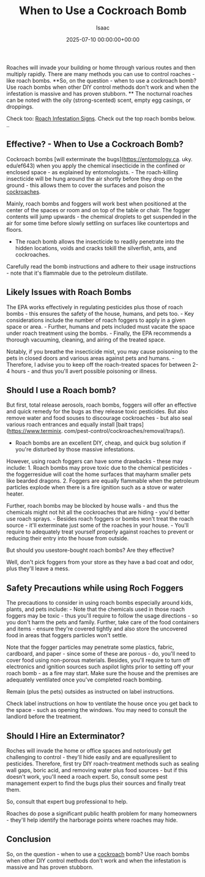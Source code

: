 ﻿---
title: When to Use a Cockroach Bomb
description: Roaches will invade your building or home through various routes and then multiply rapidly. There are many methods you can use to control roaches - like roach...
slug: /when-to-use-a-cockroach-bomb/
date: 2025-07-10 00:00:00+00:00
lastmod: 2025-07-10 00:00:00+03:00
author: Isaac
categories:
- Cockroaches
- Guide
tags:
- cockroaches
- cockroach
- bomb
layout: post
---

Roaches will invade your building or home through various routes and then multiply rapidly. There are many methods you can use to control roaches - like roach bombs. **So, on the question - when to use a cockroach bomb? Use roach bombs when other DIY control methods don't work and when the infestation is massive and has proven stubborn. ** The nocturnal roaches can be noted with the oily (strong-scented) scent, empty egg casings, or droppings.

Check too: [Roach Infestation Signs](https://pestpolicy.com/signs-of-a-cockroach-infestation/). Check out the top roach bombs below. ..

##  Effective? - When to Use a Cockroach Bomb?

Cockroach bombs [will exterminate the bugs](https://entomology.ca. uky. edu/ef643) when you apply the chemical insecticide in the confined or enclosed space - as explained by entomologists. - The roach-killing insecticide will be hung around the air shortly before they drop on the ground - this allows them to cover the surfaces and poison the [cockroaches](https://pestpolicy.com/cockroach-eggs/).

Mainly, roach bombs and foggers will work best when positioned at the center of the spaces or room and on top of the table or chair. The fogger contents will jump upwards - the chemical droplets to get suspended in the air for some time before slowly settling on surfaces like countertops and floors.

- The roach bomb allows the insecticide to readily penetrate into the hidden locations, voids and cracks tokill the silverfish, ants, and cockroaches.

Carefully read the bomb instructions and adhere to their usage instructions - note that it's flammable due to the petroleum distillate.

##  Likely Issues with Roach Bombs

The EPA works effectively in regulating pesticides plus those of roach bombs - this ensures the safety of the house, humans, and pets too. - Key considerations include the number of roach foggers to apply in a given space or area. - Further, humans and pets included must vacate the space under roach treatment using the bombs. - Finally, the EPA recommends a thorough vacuuming, cleaning, and airing of the treated space.

Notably, if you breathe the insecticide mist, you may cause poisoning to the pets in closed doors and various areas against pets and humans. - Therefore, I advise you to keep off the roach-treated spaces for between 2-4 hours - and thus you'll avert possible poisoning or illness.

##  Should I use a Roach bomb?

But first, total release aerosols, roach bombs, foggers will offer an effective and quick remedy for the bugs as they release toxic pesticides. But also remove water and food souses to discourage cockroaches - but also seal various roach entrances and equally install [bait traps](https://www.terminix. com/pest-control/cockroaches/removal/traps/).

- Roach bombs are an excellent DIY, cheap, and quick bug solution if you're disturbed by those massive infestations.

However, using roach foggers can have some drawbacks - these may include: 1. Roach bombs may prove toxic due to the chemical pesticides - the foggerresidue will coat the home surfaces that mayharm smaller pets like bearded dragons. 2. Foggers are equally flammable when the petroleum particles explode when there is a fire ignition such as a stove or water heater.

Further, roach bombs may be blocked by house walls - and thus the chemicals might not hit all the cockroaches that are hiding - you'd better use roach sprays. - Besides roach foggers or bombs won't treat the roach source - it'll exterminate just some of the roaches in your house. - You'll require to adequately treat yourself properly against roaches to prevent or reducing their entry into the house from outside.

But should you usestore-bought roach bombs? Are they effective?

Well, don't pick foggers from your store as they have a bad coat and odor, plus they'll leave a mess.

##  Safety Precautions while using Roch Foggers

The precautions to consider in using roach bombs especially around kids, plants, and pets include: - Note that the chemicals used in those roach foggers may be toxic - thus you'll require to follow the usage directions - so you don't harm the pets and family. Further, take care of the food containers and items - ensure they're covered tightly and also store the uncovered food in areas that foggers particles won't settle.

Note that the fogger particles may penetrate some plastics, fabric, cardboard, and paper - since some of these are porous - do, you'll need to cover food using non-porous materials. Besides, you'll require to turn off electronics and ignition sources such aspilot lights prior to setting off your roach bomb - as a fire may start. Make sure the house and the premises are adequately ventilated once you've completed roach bombing.

Remain (plus the pets) outsides as instructed on label instructions.

Check label instructions on how to ventilate the house once you get back to the space - such as opening the windows. You may need to consult the landlord before the treatment.

##  Should I Hire an Exterminator?

Roches will invade the home or office spaces and notoriously get challenging to control - they'll hide easily and are equallyresilient to pesticides. Therefore, first try DIY roach-treatment methods such as sealing wall gaps, boric acid, and removing water plus food sources - but if this doesn't work, you'll need a roach expert. So, consult some pest management expert to find the bugs plus their sources and finally treat them.

So, consult that expert bug professional to help.

Roaches do pose a significant public health problem for many homeowners - they'll help identify the harborage points where roaches may hide.

##  Conclusion

So, on the question - when to use a [cockroach](https://pestpolicy.com/cockroach-vs-palmetto-bug/) bomb? Use roach bombs when other DIY control methods don't work and when the infestation is massive and has proven stubborn.

